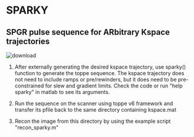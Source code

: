 # SPARKY
## SPGR pulse sequence for ARbitrary Kspace trajectories
![download](https://github.com/user-attachments/assets/97bd96f6-cddf-4a43-a21b-52191e121b4c)

1. After externally generating the desired kspace trajectory, use sparky() function to generate the toppe sequence.
The kspace trajectory does not need to include ramps or pre/rewinders, but it does need to be pre-constrained for slew
and gradient limits. Check the code or run "help sparky" in matlab to see its arguments.

2. Run the sequence on the scanner using toppe v6 framework and transfer its pfile back to the same directory
containing kspace.mat

3. Recon the image from this directory by using the example script "recon_sparky.m"
